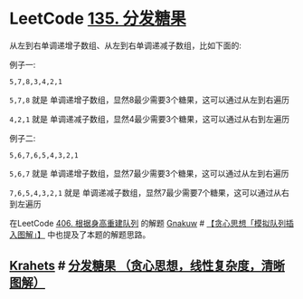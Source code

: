 # LeetCode [135. 分发糖果](https://leetcode.cn/problems/candy/)

从左到右单调递增子数组、从左到右单调递减子数组，比如下面的:

例子一:

```
5,7,8,3,4,2,1
```

`5,7,8` 就是 单调递增子数组，显然8最少需要3个糖果，这可以通过从左到右遍历

`4,2,1` 就是 单调递减子数组，显然4最少需要3个糖果，这可以通过从右到左遍历

例子二:

```
5,6,7,6,5,4,3,2,1
```

`5,6,7` 就是 单调递增子数组，显然7最少需要3个糖果，这可以通过从左到右遍历

`7,6,5,4,3,2,1` 就是 单调递减子数组，显然7最少需要7个糖果，这可以通过从右到左遍历

在LeetCode [406. 根据身高重建队列](https://leetcode.cn/problems/queue-reconstruction-by-height/) 的解题 [Gnakuw](https://leetcode.cn/u/nehzil/) # [【贪心思想「模拟队列插入图解」】](https://leetcode.cn/problems/queue-reconstruction-by-height/solution/by-nehzil-1z3g/) 中也提及了本题的解题思路。



## [Krahets](https://leetcode.cn/u/jyd/) # [分发糖果 （贪心思想，线性复杂度，清晰图解）](https://leetcode.cn/problems/candy/solution/candy-cong-zuo-zhi-you-cong-you-zhi-zuo-qu-zui-da-/)

